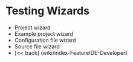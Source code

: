 # Testing Wizards
* Project wizard
* Example project wizard
* Configuration file wizard
* Source file wizard
* [<< back] (wiki/index-FeatureIDE-Developer)


